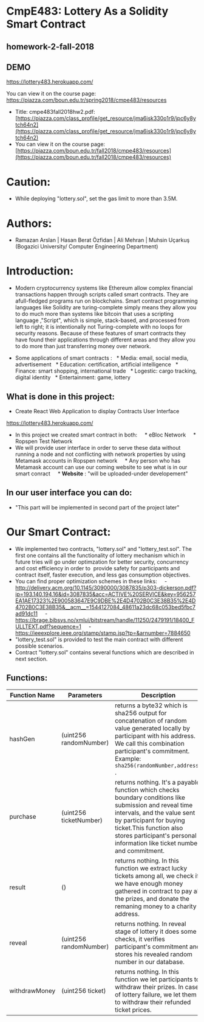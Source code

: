 # CmpE483: Lottery As a Solidity Smart Contract
## homework-2-fall-2018

## DEMO 
https://lottery483.herokuapp.com/


You can view it on the course page: https://piazza.com/boun.edu.tr/spring2018/cmpe483/resources


- Title: cmpe483fall2018hw2.pdf: [https://piazza.com/class_profile/get_resource/jma6isk330o1r9/jpc6y8ytch64n2](https://piazza.com/class_profile/get_resource/jma6isk330o1r9/jpc6y8ytch64n2)
- You can view it on the course page: [https://piazza.com/boun.edu.tr/fall2018/cmpe483/resources](https://piazza.com/boun.edu.tr/fall2018/cmpe483/resources)
# Caution:
- While deploying "lottery.sol", set the gas limit to more than 3.5M.
# Authors:
- Ramazan Arslan |  Hasan Berat Özfidan | Ali Mehran | Muhsin Uçarkuş (Bogazici University/ Computer Engineering Department)
# Introduction:
- Modern cryptocurrency systems like Ethereum allow complex financial transactions happen through scripts called smart contracts. They are afull-fledged programs run on blockchains. Smart contract programming languages like Solidity are turing-complete simply means they allow you to do much more than systems like bitcoin that uses a scripting language ,"Script", which is simple, stack-based, and processed from left to right; it is intentionally not Turing-complete with no loops for security reasons. Because of these features of smart contracts they have found their applications through different areas and they allow you to do more than just transferring money over network.

- Some applications of smart contracts :
  * Media: email, social media, advertisement
  * Education: certification, artificial intelligence
  * Finance: smart shopping, international trade
  * Logestic: cargo tracking, digital identity
  * Entertainment: game, lottery

## What is done in this project:
-  Create React Web Application to display Contracts User Interface 

https://lottery483.herokuapp.com/


-  In this project we created smart contract in both:
    *  eBloc Network
    *  Ropspen Test Network
- We will provide user interface in order to serve these data without running a node and not conflicting with network properties by using Metamask accounts in Ropspen network
    * Any person who has Metamask account can use our coming website to see what is in our smart conract
    * **Website** : "will be uploaded-under developement"
## In our user interface you can do:
- "This part will be implemented in second part of the project later"
# Our Smart Contract:
- We implemented two contracts, "lottery.sol" and "lottery_test.sol". The first one contains all the functionality of lottery mechanism which in future tries will go under optimzation for better security, concurrency and cost efficiency in order to  provide safety for participants and contract itself, faster execution, and less gas consumption objectives.
- You can find proper optimization schemes in these links:
    - http://delivery.acm.org/10.1145/3090000/3087835/p303-dickerson.pdf?ip=193.140.194.16&id=3087835&acc=ACTIVE%20SERVICE&key=956257EA1AE17323%2E900583647E9C9DBE%2E4D4702B0C3E38B35%2E4D4702B0C3E38B35&__acm__=1544127084_48611a23dc68c053bed5fbc7ad91dc11
    - https://brage.bibsys.no/xmlui/bitstream/handle/11250/2479191/18400_FULLTEXT.pdf?sequence=1
    - https://ieeexplore.ieee.org/stamp/stamp.jsp?tp=&arnumber=7884650
- "lottery_test.sol" is provided to test the main contract with different possible scenarios.
- Contract "lottery.sol" contains several functions which are described in next section.
## Functions:
| Function Name | Parameters | Description
| ------ | ------ | ------ |
| hashGen | (uint256 randomNumber) | returns a byte32 which is sha256 output for concatenation of random value generated locally by participant with his address. We call this combination participant's commitment. Example: ```sha256(randomNumber,address)``` .
| purchase | (uint256 ticketNumber) | returns nothing. It's a payable function which checks boundary conditions like submission and reveal time intervals, and the value sent by participant for buying ticket.This function also stores participant's personal information like ticket number and commitment.  |
| result |()| returns nothing. In this function we extract lucky tickets among all, we check if we have enough money gathered in contract to pay all the prizes, and donate the remaning money to a charity address. |
| reveal |(uint256 randomNumber)| returns nothing. In reveal stage of lottery it does some checks, it verifies participant's commitment and stores his revealed random number in our database.|
| withdrawMoney |(uint256 ticket)| returns nothing. In this function we let participants to withdraw their prizes. In case of lottery failure, we let them to withdraw their refunded ticket prices.|
